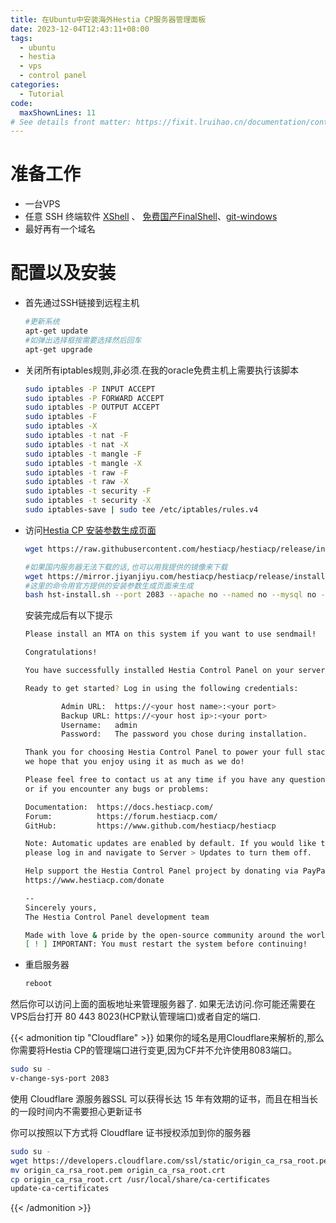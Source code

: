 ```yaml
---
title: 在Ubuntu中安装海外Hestia CP服务器管理面板
date: 2023-12-04T12:43:11+08:00
tags:
  - ubuntu
  - hestia
  - vps
  - control panel
categories:
  - Tutorial
code:
  maxShownLines: 11
# See details front matter: https://fixit.lruihao.cn/documentation/content-management/introduction/#front-matter
---
```


# 准备工作
- 一台VPS  
- 任意 SSH 终端软件 [XShell](https://www.xshell.com/zh/free-for-home-school/) 、 [免费国产FinalShell](http://www.hostbuf.com/t/988.html)、[git-windows](https://git-scm.com/)
- 最好再有一个域名

# 配置以及安装
- 首先通过SSH链接到远程主机
    ```bash
    #更新系统
    apt-get update
    #如弹出选择框按需要选择然后回车
    apt-get upgrade
    ```
- 关闭所有iptables规则,非必须.在我的oracle免费主机上需要执行该脚本
    ```bash
    sudo iptables -P INPUT ACCEPT
    sudo iptables -P FORWARD ACCEPT
    sudo iptables -P OUTPUT ACCEPT
    sudo iptables -F
    sudo iptables -X
    sudo iptables -t nat -F
    sudo iptables -t nat -X
    sudo iptables -t mangle -F
    sudo iptables -t mangle -X
    sudo iptables -t raw -F
    sudo iptables -t raw -X
    sudo iptables -t security -F
    sudo iptables -t security -X
    sudo iptables-save | sudo tee /etc/iptables/rules.v4
    ```

- 访问[Hestia CP 安装参数生成页面](https://hestiacp.com/install.html)

    ```bash
    wget https://raw.githubusercontent.com/hestiacp/hestiacp/release/install/hst-install.sh
    
    #如果国内服务器无法下载的话,也可以用我提供的镜像来下载
    wget https://mirror.jiyanjiyu.com/hestiacp/hestiacp/release/install/hst-install.sh
    #这里的命令用官方提供的安装参数生成页面来生成
    bash hst-install.sh --port 2083 --apache no --named no --mysql no --mysql8 yes --exim no --dovecot no --clamav no --spamassassin no --iptables no --fail2ban no --api no --interactive no
    ```
    安装完成后有以下提示
    ```bash
    Please install an MTA on this system if you want to use sendmail!

    Congratulations!
    
    You have successfully installed Hestia Control Panel on your server.
    
    Ready to get started? Log in using the following credentials:
    
            Admin URL:  https://<your host name>:<your port>
            Backup URL: https://<your host ip>:<your port>
            Username:   admin
            Password:   The password you chose during installation.
    
    Thank you for choosing Hestia Control Panel to power your full stack web server,
    we hope that you enjoy using it as much as we do!
    
    Please feel free to contact us at any time if you have any questions,
    or if you encounter any bugs or problems:
    
    Documentation:  https://docs.hestiacp.com/
    Forum:          https://forum.hestiacp.com/
    GitHub:         https://www.github.com/hestiacp/hestiacp
    
    Note: Automatic updates are enabled by default. If you would like to disable them,
    please log in and navigate to Server > Updates to turn them off.
    
    Help support the Hestia Control Panel project by donating via PayPal:
    https://www.hestiacp.com/donate
    
    --
    Sincerely yours,
    The Hestia Control Panel development team
    
    Made with love & pride by the open-source community around the world.
    [ ! ] IMPORTANT: You must restart the system before continuing!
    ```

- 重启服务器
  ```bash
  reboot
   ```
然后你可以访问上面的面板地址来管理服务器了.
如果无法访问.你可能还需要在VPS后台打开 80 443 8023(HCP默认管理端口)或者自定的端口.

{{< admonition tip "Cloudflare" >}}
如果你的域名是用Cloudflare来解析的,那么你需要将Hestia CP的管理端口进行变更,因为CF并不允许使用8083端口。
  ```bash
  sudo su -
  v-change-sys-port 2083
  ```
使用 Cloudflare 源服务器SSL 可以获得长达 15 年有效期的证书，而且在相当长的一段时间内不需要担心更新证书

你可以按照以下方式将 Cloudflare 证书授权添加到你的服务器
```bash
sudo su -
wget https://developers.cloudflare.com/ssl/static/origin_ca_rsa_root.pem
mv origin_ca_rsa_root.pem origin_ca_rsa_root.crt
cp origin_ca_rsa_root.crt /usr/local/share/ca-certificates
update-ca-certificates
```

{{< /admonition >}}


<!--more-->
